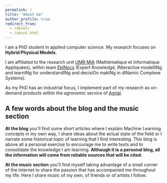 ```yaml
---
permalink: /
title: "About me"
author_profile: true
redirect_from: 
  - /about/
  - /about.html
---
```


I am a PhD student in applied computer science. My research focuses on **Hybrid Physical Models**.

I am affiliated to the research unit [UMR MIA](https://mia-ps.inrae.fr/) (Mathématique et Informatique Appliquées), within team [EkINocs](https://mia-ps.inrae.fr/ekinocs) (Expert Knowledge, INteractive modellINg and learnINg for understandINg and decisiOn makINg in dINamic Complexe Systems).

As my PhD has an industrial focus, I implement part of my research as on-demand products within the agronomic service of [Agrial](https://www.agrial.com/en/).

A few words about the blog and the music section
------
**At the blog** you'll find some short articles where I explain Machine Learning concepts in my own way, I share ideas about the actual state of the field or I narrate some historical topic of learning that I find interesting. This blog is above all a personal exercise to encourage me to write texts and to consolidate the knowledge I am learning. **Although it is a personal blog, all the information will come from reliable sources that will be cited.**

**At the music section** you'll find myself taking advantage of a small corner of the internet to share the passion that has accompanied me throughout my life. Here I share music of my own, of friends or of artists I follow.
<!---
TODO: Build the music section.
TODO: General Clean !!! The repository is a mess regarding my needs
--->




